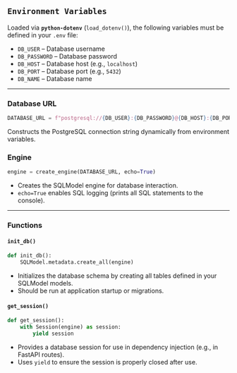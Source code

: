 ## `Environment Variables`

Loaded via **`python-dotenv`** (`load_dotenv()`), the following variables must be defined in your `.env` file:

- `DB_USER` – Database username
- `DB_PASSWORD` – Database password
- `DB_HOST` – Database host (e.g., `localhost`)
- `DB_PORT` – Database port (e.g., `5432`)
- `DB_NAME` – Database name

---

### Database URL

```python
DATABASE_URL = f"postgresql://{DB_USER}:{DB_PASSWORD}@{DB_HOST}:{DB_PORT}/{DB_NAME}"
```

Constructs the PostgreSQL connection string dynamically from environment variables.


### Engine

```python
engine = create_engine(DATABASE_URL, echo=True)
```

- Creates the SQLModel engine for database interaction.
- `echo=True` enables SQL logging (prints all SQL statements to the console).

---

### Functions

#### `init_db()`

```python
def init_db():
    SQLModel.metadata.create_all(engine)
```

- Initializes the database schema by creating all tables defined in your SQLModel models.
- Should be run at application startup or migrations.

#### `get_session()`

```python
def get_session():
    with Session(engine) as session:
        yield session
```

- Provides a database session for use in dependency injection (e.g., in FastAPI routes).
- Uses `yield` to ensure the session is properly closed after use.
